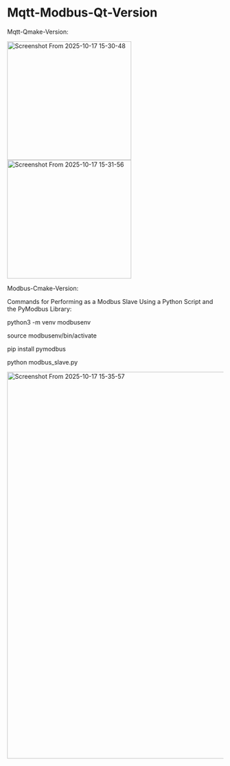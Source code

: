 # Mqtt-Modbus-Qt-Version

Mqtt-Qmake-Version:

<img width="289" height="276" alt="Screenshot From 2025-10-17 15-30-48" src="https://github.com/user-attachments/assets/d382bc09-9784-4c3e-949f-cb0b89f31165" />

<img width="289" height="276" alt="Screenshot From 2025-10-17 15-31-56" src="https://github.com/user-attachments/assets/936d8fa8-8832-4bd6-afe2-4f8b1f08dc3b" />

Modbus-Cmake-Version:

Commands for Performing as a Modbus Slave Using a Python Script and the PyModbus Library:

python3 -m venv modbusenv

source modbusenv/bin/activate

pip install pymodbus

python modbus_slave.py

<img width="1600" height="900" alt="Screenshot From 2025-10-17 15-35-57" src="https://github.com/user-attachments/assets/571d3387-b5a7-486d-a847-b1ffae9d48a4" />
